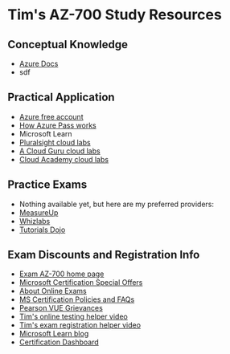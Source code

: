 # Tim's AZ-700 Study Resources

## Conceptual Knowledge

* [Azure Docs](https://docs.microsoft.com/en-us/azure/)
* sdf

## Practical Application

* [Azure free account](https://azure.microsoft.com/en-us/free/)
* [How Azure Pass works](https://www.youtube.com/watch?v=Et1hyghPjeA)
* Microsoft Learn
* [Pluralsight cloud labs](https://www.pluralsight.com/product/cloud-labs)
* [A Cloud Guru cloud labs](https://acloudguru.com/browse-training?type=lab)
* [Cloud Academy cloud labs](https://cloudacademy.com/library/azure/labs/)

## Practice Exams

* Nothing available yet, but here are my preferred providers:
* [MeasureUp](https://www.measureup.com/)
* [Whizlabs](https://www.whizlabs.com/)
* [Tutorials Dojo](https://tutorialsdojo.com/)

## Exam Discounts and Registration Info

* [Exam AZ-700 home page](https://docs.microsoft.com/en-us/learn/certifications/exams/az-700)
* [Microsoft Certification Special Offers](https://www.microsoft.com/en-us/learning/offers.aspx)
* [About Online Exams](https://www.microsoft.com/en-us/learning/online-exams.aspx)
* [MS Certification Policies and FAQs](https://www.microsoft.com/en-us/learning/certification-exam-policies.aspx)
* [Pearson VUE Grievances](https://home.pearsonvue.com/microsoft/contact)
* [Tim's online testing helper video](https://www.youtube.com/watch?v=myf6r5nulj0&feature=youtu.be)
* [Tim's exam registration helper video](https://www.youtube.com/watch?v=FOFWbSYbbVI)
* [Microsoft Learn blog](https://techcommunity.microsoft.com/t5/microsoft-learn-blog/bg-p/MicrosoftLearnBlog)
* [Certification Dashboard](https://aka.ms/certdashboard)